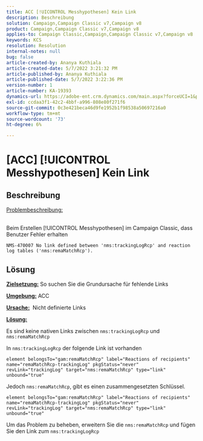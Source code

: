 ```yaml
---
title: ACC [!UICONTROL Messhypothesen] Kein Link
description: Beschreibung
solution: Campaign,Campaign Classic v7,Campaign v8
product: Campaign,Campaign Classic v7,Campaign v8
applies-to: Campaign Classic,Campaign,Campaign Classic v7,Campaign v8
keywords: KCS
resolution: Resolution
internal-notes: null
bug: false
article-created-by: Ananya Kuthiala
article-created-date: 5/7/2022 3:21:32 PM
article-published-by: Ananya Kuthiala
article-published-date: 5/7/2022 3:22:36 PM
version-number: 1
article-number: KA-19393
dynamics-url: https://adobe-ent.crm.dynamics.com/main.aspx?forceUCI=1&pagetype=entityrecord&etn=knowledgearticle&id=8e906e59-19ce-ec11-a7b5-0022480a8e40
exl-id: ccdaa3f1-42c2-4bbf-a996-808e80f271f6
source-git-commit: 0c3e421beca46d9fe1952b1f98538a50697216a0
workflow-type: tm+mt
source-wordcount: '73'
ht-degree: 6%

---
```


# [ACC] [!UICONTROL Messhypothesen] Kein Link

## Beschreibung

<u>Problembeschreibung:</u>

<br>Beim Erstellen [!UICONTROL Messhypothesen] im Campaign Classic, dass Benutzer Fehler erhalten

`NMS-470007 No link defined between 'nms:trackingLogRcp' and reaction log tables ('nms:remaMatchRcp').`

## Lösung


<b><u>Zielsetzung:</u></b> So suchen Sie die Grundursache für fehlende Links

<b><u>Umgebung:</u></b> ACC

<b><u>Ursache:</u></b>  Nicht definierte Links

<b><u>Lösung:</u></b>

Es sind keine nativen Links zwischen `nms:trackingLogRcp` und `nms:remaMatchRcp`

In `nms:trackingLogRcp` der folgende Link ist vorhanden

`element belongsTo="gam:remaMatchRcp" label="Reactions of recipients" name="remaMatchRcp-trackingLog" pkgStatus="never" revLink="trackingLog" target="nms:remaMatchRcp" type="link" unbound="true"`

Jedoch `nms:remaMatchRcp`, gibt es einen zusammengesetzten Schlüssel.

`element belongsTo="gam:remaMatchRcp" label="Reactions of recipients" name="remaMatchRcp-trackingLog" pkgStatus="never" revLink="trackingLog" target="nms:remaMatchRcp" type="link" unbound="true"`

Um das Problem zu beheben, erweitern Sie die `nms:remaMatchRcp` und fügen Sie den Link zum `nms:trackingLogRcp`
